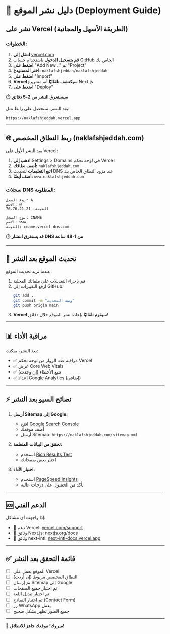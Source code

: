 # 🚀 دليل نشر الموقع (Deployment Guide)

## نشر على Vercel (الطريقة الأسهل والمجانية)

### الخطوات:

1. **انتقل إلى** [vercel.com](https://vercel.com)
2. **قم بتسجيل الدخول** باستخدام حساب GitHub الخاص بك
3. **اضغط على** "Add New..." ثم "Project"
4. **اختر المستودع:** `naklafshjeddah/naklafshjeddah`
5. **اضغط على** "Import"
6. **Vercel سيكتشف تلقائيًا** أنه مشروع Next.js
7. **اضغط على** "Deploy"

⏱️ **سيستغرق النشر من 2-5 دقائق**

بعد النشر، ستحصل على رابط مثل:
```
https://naklafshjeddah.vercel.app
```

---

## 🌐 ربط النطاق المخصص (naklafshjeddah.com)

بعد النشر الأول على Vercel:

1. **اذهب إلى** Settings > Domains في لوحة تحكم Vercel
2. **أضف نطاقك:** `naklafshjeddah.com`
3. **اتبع التعليمات** لتحديث DNS عند مزود النطاق الخاص بك
4. **أضف أيضًا:** `www.naklafshjeddah.com`

### سجلات DNS المطلوبة:

```
نوع السجل: A
الاسم: @
القيمة: 76.76.21.21

نوع السجل: CNAME
الاسم: www
القيمة: cname.vercel-dns.com
```

⏱️ **قد يستغرق انتشار DNS من 1-48 ساعة**

---

## 🔧 تحديث الموقع بعد النشر

عندما تريد تحديث الموقع:

1. قم بإجراء التعديلات على ملفاتك المحلية
2. ارفع التغييرات إلى GitHub:
   ```bash
   git add .
   git commit -m "وصف التحديث"
   git push origin main
   ```
3. **Vercel سيقوم تلقائيًا** بإعادة نشر الموقع خلال دقائق!

---

## 📊 مراقبة الأداء

بعد النشر، يمكنك:
- ✅ مراقبة عدد الزوار من لوحة تحكم Vercel
- ✅ عرض Core Web Vitals
- ✅ تتبع الأخطاء (إن وجدت)
- ✅ إعداد Google Analytics (إضافي)

---

## ⚡ نصائح السيو بعد النشر

1. **أرسل Sitemap إلى Google:**
   - افتح [Google Search Console](https://search.google.com/search-console)
   - أضف موقعك
   - أرسل Sitemap: `https://naklafshjeddah.com/sitemap.xml`

2. **تحقق من البيانات المنظمة:**
   - استخدم [Rich Results Test](https://search.google.com/test/rich-results)
   - اختبر بعض صفحاتك

3. **اختبار الأداء:**
   - استخدم [PageSpeed Insights](https://pagespeed.web.dev/)
   - تأكد من الحصول على درجات عالية

---

## 🆘 الدعم الفني

إذا واجهت أي مشاكل:
- 📧 دعم Vercel: [vercel.com/support](https://vercel.com/support)
- 📖 وثائق Next.js: [nextjs.org/docs](https://nextjs.org/docs)
- 📖 وثائق next-intl: [next-intl-docs.vercel.app](https://next-intl-docs.vercel.app/)

---

## ✅ قائمة التحقق بعد النشر

- [ ] الموقع يعمل على Vercel
- [ ] النطاق المخصص مربوط (إن أردت)
- [ ] تم إرسال Sitemap إلى Google
- [ ] تم اختبار جميع الصفحات
- [ ] تم اختبار تبديل اللغة
- [ ] تم اختبار النماذج (Contact Form)
- [ ] زر WhatsApp يعمل
- [ ] جميع الصور تظهر بشكل صحيح

---

🎉 **مبروك! موقعك جاهز للانطلاق!**

